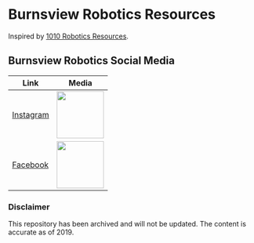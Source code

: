 # Burnsview Robotics Resources

Inspired by [1010 Robotics Resources](https://github.com/1010Robotics/Resources).

## Burnsview Robotics Social Media

| Link | Media |
|------|-------|
|[Instagram](https://www.instagram.com/burnsview_robotics/?hl=en)|<img src="https://upload.wikimedia.org/wikipedia/commons/thumb/e/e7/Instagram_logo_2016.svg/1920px-Instagram_logo_2016.svg.png" length="96" width="96"/>|
|[Facebook](https://www.facebook.com/BurnsviewRobotics/)|<img src="https://upload.wikimedia.org/wikipedia/commons/thumb/c/c2/F_icon.svg/2000px-F_icon.svg.png" width="96" length="96"/>|

### Disclaimer

This repository has been archived and will not be updated. The content is accurate as of 2019.
